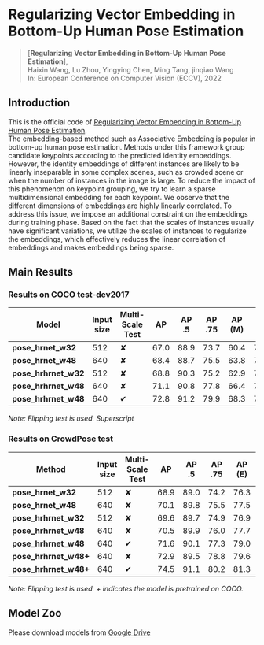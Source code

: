 # Regularizing Vector Embedding in Bottom-Up Human Pose Estimation

> [**Regularizing Vector Embedding in Bottom-Up Human Pose Estimation**],            
> Haixin Wang, Lu Zhou, Yingying Chen, Ming Tang, jinqiao Wang  
> In: European Conference on Computer Vision (ECCV), 2022   

## Introduction
This is the official code of [Regularizing Vector Embedding in Bottom-Up Human Pose Estimation](https://link.springer.com/chapter/10.1007/978-3-031-20068-7_7).  
The embedding-based method such as Associative Embedding is popular in bottom-up human pose estimation. Methods under this framework group candidate keypoints according to the predicted identity embeddings. However, the identity embeddings of different instances are likely to be linearly inseparable in some complex scenes, such as crowded scene or when the number of instances in the image is large. To reduce the impact of this phenomenon on keypoint grouping, we try to learn a sparse multidimensional embedding for each keypoint. We observe that the different dimensions of embeddings are highly linearly correlated. To address this issue, we impose an additional constraint on the embeddings during training phase. Based on the fact that the scales of instances usually have significant variations, we utilize the scales of instances to regularize the embeddings, which effectively reduces the linear correlation of embeddings and makes embeddings being sparse. 

## Main Results
### Results on COCO test-dev2017
| Model                 | Input size | Multi-Scale Test | AP  | AP .5 | AP .75 | AP (M) | AP (L) |
|-----------------------|------------|------------------|-----|-------|--------|--------|--------|
| **pose_hrnet_w32**    |  512       |&#10008;          |67.0 | 88.9  | 73.7   | 60.4   | 76.4   |
| **pose_hrnet_w48**    |  640       |&#10008;          |68.4 | 88.7  | 75.5   | 63.8   | 75.9   |
| **pose_hrhrnet_w32**  |  512       |&#10008;          |68.8 | 90.3  | 75.2   | 62.9   | 77.1   |
| **pose_hrhrnet_w48**  |  640       |&#10008;          |71.1 | 90.8  | 77.8   | 66.4   | 78.0   |
| **pose_hrhrnet_w48**  |  640       |&#10004;          |72.8 | 91.2  | 79.9   | 68.3   | 79.3   |

*Note: Flipping test is used. Superscript*

### Results on CrowdPose test
| Method                 | Input size | Multi-Scale Test | AP | AP .5 | AP .75 | AP (E) | AP (M) | AP (H) |
|------------------------|------------|------------------|----|-------|--------|--------|--------|--------|
| **pose_hrnet_w32**     | 512        |&#10008;          |68.9| 89.0  | 74.2   | 76.3   | 69.5   | 60.8   |
| **pose_hrnet_w48**     | 640        |&#10008;          |70.1| 89.8  | 75.5   | 77.5   | 70.8   | 62.2   |
| **pose_hrhrnet_w32**   | 512        |&#10008;          |69.6| 89.7  | 74.9   | 76.9   | 70.3   | 61.6   |
| **pose_hrhrnet_w48**   | 640        |&#10008;          |70.5| 89.9  | 76.0   | 77.7   | 71.1   | 62.4   |
| **pose_hrhrnet_w48**   | 640        |&#10004;          |71.6| 90.1  | 77.3   | 79.0   | 72.2   | 63.3   |
| **pose_hrhrnet_w48+**  | 640        |&#10008;          |72.9| 89.5  | 78.8   | 79.6   | 73.7   | 64.5   |
| **pose_hrhrnet_w48+**  | 640        |&#10004;          |74.5| 91.1  | 80.2   | 81.3   | 75.4   | 66.2   |

*Note: Flipping test is used. + indicates the model is pretrained on COCO.*

## Model Zoo
Please download models from [Google Drive](https://drive.google.com/drive/folders/1Jln6GtSoFIxbwt6hQ3YLXt_-a0dgIp0P)
